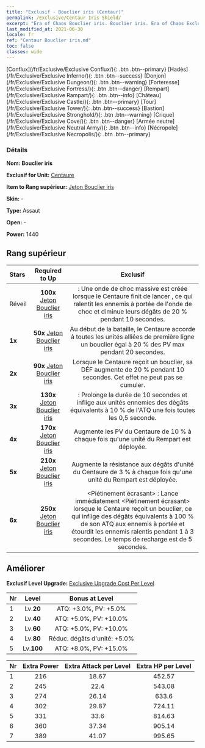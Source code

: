 ```yaml
---
title: "Exclusif - Bouclier iris (Centaur)"
permalink: /Exclusive/Centaur Iris Shield/
excerpt: "Era of Chaos Bouclier iris. Bouclier iris. Era of Chaos Exclusif Bouclier iris. Centaure Exclusif."
last_modified_at: 2021-06-30
locale: fr
ref: "Centaur Bouclier iris.md"
toc: false
classes: wide
---
```

 [Conflux](/fr/Exclusive/Exclusive Conflux/){: .btn .btn--primary} [Hadès](/fr/Exclusive/Exclusive Inferno/){: .btn .btn--success} [Donjon](/fr/Exclusive/Exclusive Dungeon/){: .btn .btn--warning} [Forteresse](/fr/Exclusive/Exclusive Fortress/){: .btn .btn--danger} [Rempart](/fr/Exclusive/Exclusive Rampart/){: .btn .btn--info} [Château](/fr/Exclusive/Exclusive Castle/){: .btn .btn--primary} [Tour](/fr/Exclusive/Exclusive Tower/){: .btn .btn--success} [Bastion](/fr/Exclusive/Exclusive Stronghold/){: .btn .btn--warning} [Crique](/fr/Exclusive/Exclusive Cove/){: .btn .btn--danger} [Armée neutre](/fr/Exclusive/Exclusive Neutral Army/){: .btn .btn--info} [Nécropole](/fr/Exclusive/Exclusive Necropolis/){: .btn .btn--primary} 

### Détails
 **Nom: Bouclier iris** 

 **Exclusif for Unit:** [Centaure](/fr/units/Centaur/) 

 **Item to Rang supérieur:** [Jeton Bouclier iris](/ItemsFR/con_913/)

 **Skin:** -

 **Type:** Assaut

 **Open:** -

 **Power:** 1440

## Rang supérieur

  |     Stars    |  Required to Up | Exclusif |
  |:-------------|:---------------:|:---------------:|
  |  Réveil  | **100x** [Jeton Bouclier iris](/ItemsFR/con_913/) | <Choc traumatique> : Une onde de choc massive est créée lorsque le Centaure finit de lancer <Choc guerrier>, ce qui ralentit les ennemis à portée de l'onde de choc et diminue leurs dégâts de 20 % pendant 10 secondes. |
  | **1x** <i class="fas fa-star"/> | **50x** [Jeton Bouclier iris](/ItemsFR/con_913/) | Au début de la bataille, le Centaure accorde à toutes les unités alliées de première ligne un bouclier égal à 20 % des PV max pendant 20 secondes. |
  | **2x** <i class="fas fa-star"/> | **90x** [Jeton Bouclier iris](/ItemsFR/con_913/) | Lorsque le Centaure reçoit un bouclier, sa DÉF augmente de 20 % pendant 10 secondes. Cet effet ne peut pas se cumuler. |
  | **3x** <i class="fas fa-star"/> | **130x** [Jeton Bouclier iris](/ItemsFR/con_913/) | <Choc traumatique> : Prolonge la durée de 10 secondes et inflige aux unités ennemies des dégâts équivalents à 10 % de l'ATQ une fois toutes les 0,5 seconde. |
  | **4x** <i class="fas fa-star"/> | **170x** [Jeton Bouclier iris](/ItemsFR/con_913/) | Augmente les PV du Centaure de 10 % à chaque fois qu'une unité du Rempart est déployée. |
  | **5x** <i class="fas fa-star"/> | **210x** [Jeton Bouclier iris](/ItemsFR/con_913/) | Augmente la résistance aux dégâts d'unité du Centaure de 3 % à chaque fois qu'une unité du Rempart est déployée. |
  | **6x** <i class="fas fa-star"/> | **250x** [Jeton Bouclier iris](/ItemsFR/con_913/) | <Piétinement écrasant> : Lance immédiatement <Piétinement écrasant> lorsque le Centaure reçoit un bouclier, ce qui inflige des dégâts équivalents à 100 % de son ATQ aux ennemis à portée et étourdit les ennemis ralentis pendant 1 à 3 secondes. Le temps de recharge est de 5 secondes. |


## Améliorer
 **Exclusif Level Upgrade:** [Exclusive Upgrade Cost Per Level](/Exclusive/ExclusiveUpgradeCostPerLevel/)

  |  Nr  |   Level  | Bonus at Level |
  |:-----|:--------:|:--------------:|
  | 1 | Lv.**20** | ATQ: +3.0%, PV: +5.0% |
  | 2 | Lv.**40** | ATQ: +5.0%, PV: +10.0% |
  | 3 | Lv.**60** | ATQ: +5.0%, PV: +10.0% |
  | 4 | Lv.**80** | Réduc. dégâts d'unité: +5.0% |
  | 5 | Lv.**100** | ATQ: +8.0%, PV: +15.0% |


  |  Nr  |  Extra Power | Extra Attack per Level | Extra HP per Level |
  |:-----|:--------:|:--------:|:--------:|
  | 1 | 216 | 18.67 | 452.57 |
  | 2 | 245 | 22.4 | 543.08 |
  | 3 | 274 | 26.14 | 633.6 |
  | 4 | 302 | 29.87 | 724.11 |
  | 5 | 331 | 33.6 | 814.63 |
  | 6 | 360 | 37.34 | 905.14 |
  | 7 | 389 | 41.07 | 995.65 |


